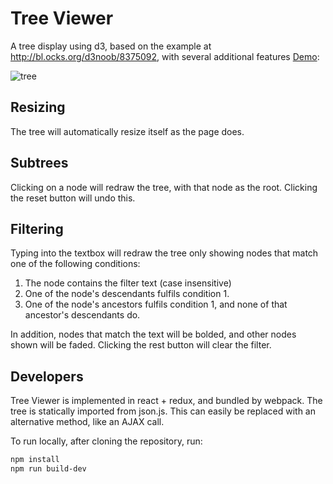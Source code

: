Tree Viewer
===========
A tree display using d3, based on the example at http://bl.ocks.org/d3noob/8375092, with several additional features [Demo](http://jpb12.github.io/tree-viewer/):

![tree](https://raw.githubusercontent.com/jpb12/tree-viewer/gh-pages/images/tree.png)

Resizing
--------
The tree will automatically resize itself as the page does.

Subtrees
--------
Clicking on a node will redraw the tree, with that node as the root.  Clicking the reset button will undo this.

Filtering
---------
Typing into the textbox will redraw the tree only showing nodes that match one of the following conditions:

1. The node contains the filter text (case insensitive)
2. One of the node's descendants fulfils condition 1.
3. One of the node's ancestors fulfils condition 1, and none of that ancestor's descendants do.

In addition, nodes that match the text will be bolded, and other nodes shown will be faded.  Clicking the rest button will clear the filter.

Developers
----------
Tree Viewer is implemented in react + redux, and bundled by webpack.  The tree is statically imported from json.js.  This can easily be replaced with an alternative method, like an AJAX call.

To run locally, after cloning the repository, run:

```sh
npm install
npm run build-dev
```